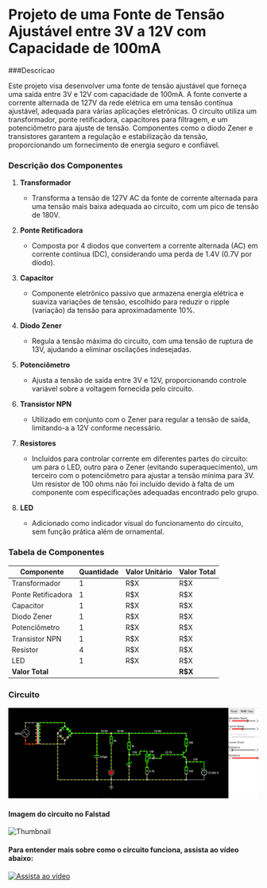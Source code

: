 # Projeto de uma Fonte de Tensão Ajustável entre 3V a 12V com Capacidade de 100mA
###Descricao

Este projeto visa desenvolver uma fonte de tensão ajustável que forneça uma saída entre 3V e 12V com capacidade de 100mA. A fonte converte a corrente alternada de 127V da rede elétrica em uma tensão contínua ajustável, adequada para várias aplicações eletrônicas. O circuito utiliza um transformador, ponte retificadora, capacitores para filtragem, e um potenciômetro para ajuste de tensão. Componentes como o diodo Zener e transistores garantem a regulação e estabilização da tensão, proporcionando um fornecimento de energia seguro e confiável.

### Descrição dos Componentes

1. **Transformador**
   - Transforma a tensão de 127V AC da fonte de corrente alternada para uma tensão mais baixa adequada ao circuito, com um pico de tensão de 180V.

2. **Ponte Retificadora**
   - Composta por 4 diodos que convertem a corrente alternada (AC) em corrente contínua (DC), considerando uma perda de 1.4V (0.7V por diodo).

3. **Capacitor**
   - Componente eletrônico passivo que armazena energia elétrica e suaviza variações de tensão, escolhido para reduzir o ripple (variação) da tensão para aproximadamente 10%.

4. **Diodo Zener**
   - Regula a tensão máxima do circuito, com uma tensão de ruptura de 13V, ajudando a eliminar oscilações indesejadas.

5. **Potenciômetro**
   - Ajusta a tensão de saída entre 3V e 12V, proporcionando controle variável sobre a voltagem fornecida pelo circuito.

6. **Transistor NPN**
   - Utilizado em conjunto com o Zener para regular a tensão de saída, limitando-a a 12V conforme necessário.

7. **Resistores**
   - Incluídos para controlar corrente em diferentes partes do circuito: um para o LED, outro para o Zener (evitando superaquecimento), um terceiro com o potenciômetro para ajustar a tensão mínima para 3V. Um resistor de 100 ohms não foi incluído devido à falta de um componente com especificações adequadas encontrado pelo grupo.

8. **LED**
   - Adicionado como indicador visual do funcionamento do circuito, sem função prática além de ornamental.

### Tabela de Componentes

| Componente           | Quantidade | Valor Unitário | Valor Total |
|----------------------|------------|----------------|-------------|
| Transformador        | 1          | R$X            | R$X         |
| Ponte Retificadora   | 1          | R$X            | R$X         |
| Capacitor            | 1          | R$X            | R$X         |
| Diodo Zener          | 1          | R$X            | R$X         |
| Potenciômetro        | 1          | R$X            | R$X         |
| Transistor NPN       | 1          | R$X            | R$X         |
| Resistor             | 4          | R$X            | R$X         |
| LED                  | 1          | R$X            | R$X         |
| **Valor Total**      |            |                | **R$X**     |

### Circuito

![Circuito](https://github.com/Wil-tord/Fonte-de-Tens-o-Ajust-vel/blob/main/Circuito.png)

#### Imagem do circuito no Falstad

![Thumbnail](https://github.com/Wil-tord/Fonte-de-Tens-o-Ajust-vel/blob/main/video-thumbnail.png)

#### Para entender mais sobre como o circuito funciona, assista ao vídeo abaixo:

[![Assista ao vídeo](https://github.com/Wil-tord/Fonte-de-Tens-o-Ajust-vel/blob/main/video-thumbnail.png)](https://www.youtube.com/watch?v=2T_0PLn-Tzo)
